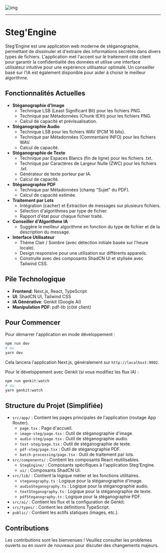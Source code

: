 ![img](https://i.ibb.co/6739X3nZ/steglogo.png)

---

# Steg'Engine

Steg'Engine est une application web moderne de stéganographie, permettant de dissimuler et d'extraire des informations secrètes dans divers types de fichiers. L'application met l'accent sur le traitement côté client pour garantir la confidentialité des données et utilise une interface utilisateur intuitive pour une expérience utilisateur optimale. Un conseiller basé sur l'IA est également disponible pour aider à choisir le meilleur algorithme.

## Fonctionnalités Actuelles

*   **Stéganographie d'Image**
    *   Technique LSB (Least Significant Bit) pour les fichiers PNG.
    *   Technique par Métadonnées (Chunk tEXt) pour les fichiers PNG.
    *   Calcul de capacité et prévisualisation.
*   **Stéganographie Audio**
    *   Technique LSB pour les fichiers WAV (PCM 16 bits).
    *   Technique par Métadonnées (Commentaire INFO) pour les fichiers WAV.
    *   Calcul de capacité.
*   **Stéganographie de Texte**
    *   Technique par Espaces Blancs (fin de ligne) pour les fichiers .txt.
    *   Technique par Caractères de Largeur Nulle (ZWC) pour les fichiers .txt.
    *   Générateur de texte porteur par IA.
    *   Calcul de capacité.
*   **Stéganographie PDF**
    *   Technique par Métadonnées (champ "Sujet" du PDF).
    *   Calcul de capacité estimée.
*   **Traitement par Lots**
    *   Intégration (cacher) et Extraction de messages sur plusieurs fichiers.
    *   Sélection d'algorithmes par type de fichier.
    *   Rapport d'état pour chaque fichier traité.
*   **Conseiller d'Algorithme IA**
    *   Suggère le meilleur algorithme en fonction du type de fichier et de la description du message.
*   **Interface Utilisateur**
    *   Thème Clair / Sombre (avec détection initiale basée sur l'heure locale).
    *   Design responsive pour une utilisation sur différents appareils.
    *   Construite avec des composants ShadCN UI et stylisée avec Tailwind CSS.

## Pile Technologique

*   **Frontend**: Next.js, React, TypeScript
*   **UI**: ShadCN UI, Tailwind CSS
*   **IA Générative**: Genkit (Google AI)
*   **Manipulation PDF**: pdf-lib (côté client)

## Pour Commencer

Pour démarrer l'application en mode développement :

```bash
npm run dev
# ou
yarn dev
```

Cela lancera l'application Next.js, généralement sur `http://localhost:9002`.

Pour le développement avec Genkit (si vous modifiez les flux IA) :

```bash
npm run genkit:watch
# ou
yarn genkit:watch
```

## Structure du Projet (Simplifiée)

*   `src/app/` : Contient les pages principales de l'application (routage App Router).
    *   `page.tsx` : Page d'accueil.
    *   `image-steg/page.tsx` : Outil de stéganographie d'image.
    *   `audio-steg/page.tsx` : Outil de stéganographie audio.
    *   `text-steg/page.tsx` : Outil de stéganographie de texte.
    *   `pdf-steg/page.tsx` : Outil de stéganographie PDF.
    *   `batch-processing/page.tsx` : Outil de traitement par lots.
*   `src/components/` : Contient les composants React réutilisables.
    *   `StegEngine/` : Composants spécifiques à l'application Steg'Engine.
    *   `ui/` : Composants ShadCN UI.
*   `src/lib/` : Contient la logique métier et les fonctions utilitaires.
    *   `steganography.ts` : Logique pour la stéganographie d'image.
    *   `audioSteganography.ts` : Logique pour la stéganographie audio.
    *   `textSteganography.ts` : Logique pour la stéganographie de texte.
    *   `pdfSteganography.ts` : Logique pour la stéganographie PDF.
*   `src/ai/` : Contient les flux et la configuration de Genkit.
*   `src/types/` : Contient les définitions TypeScript.
*   `public/` : Contient les actifs statiques (images, etc.).

## Contributions

Les contributions sont les bienvenues ! Veuillez consulter les problèmes ouverts ou en ouvrir de nouveaux pour discuter des changements majeurs.
